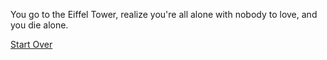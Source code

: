 You go to the Eiffel Tower, realize you're all alone with nobody to love, and you die alone.

[Start Over](home.md)
